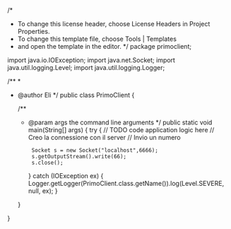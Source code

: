 /*
 * To change this license header, choose License Headers in Project Properties.
 * To change this template file, choose Tools | Templates
 * and open the template in the editor.
 */
package primoclient;

import java.io.IOException;
import java.net.Socket;
import java.util.logging.Level;
import java.util.logging.Logger;

/**
 *
 * @author Eli
 */
public class PrimoClient {

    /**
     * @param args the command line arguments
     */
    public static void main(String[] args) {
        try {
            // TODO code application logic here
            // Creo la connessione con il server
            // Invio un numero

            Socket s = new Socket("localhost",6666);
            s.getOutputStream().write(66);
            s.close();
        } catch (IOException ex) {
            Logger.getLogger(PrimoClient.class.getName()).log(Level.SEVERE, null, ex);
        }
        
    }
    
}
